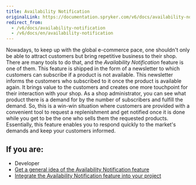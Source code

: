 ```yaml
---
title: Availability Notification
originalLink: https://documentation.spryker.com/v6/docs/availability-notification
redirect_from:
  - /v6/docs/availability-notification
  - /v6/docs/en/availability-notification
---
```


Nowadays, to keep up with the global e-commerce pace, one shouldn't only be able to attract customers but bring repetitive business to their shop. There are many tools to do that, and the *Availability Notification* feature is one of them.
This feature is shipped in the form of a newsletter to which customers can subscribe if a product is not available. This newsletter informs the customers who subscribed to it once the product is available again. It brings value to the customers and creates one more touchpoint for their interaction with your shop. As a shop administrator, you can see what product there is a demand for by the number of subscribers and fulfill the demand. So, this is a win-win situation where customers are provided with a convenient tool to request a replenishment and get notified once it is done while you get to be the one who sells them the requested products. Essentially, this feature enables you to respond quickly to the market's demands and keep your customers informed.


## If you are:

<div class="mr-container">
    <div class="mr-list-container">
        <!-- col1 -->
        <div class="mr-col">
            <ul class="mr-list mr-list-green">
                <li class="mr-title">Developer</li>
                <li><a href="https://documentation.spryker.com/docs/availability-notification-feature-overview" class="mr-link">Get a general idea of the Availability Notification feature</a></li> 
                <li><a href="https://documentation.spryker.com/docs/availability-notification-feature-integration" class="mr-link">Integrate the Availability Notification feature into your project</a></li>
            </ul>
        </div>
        </div>
</div> 
